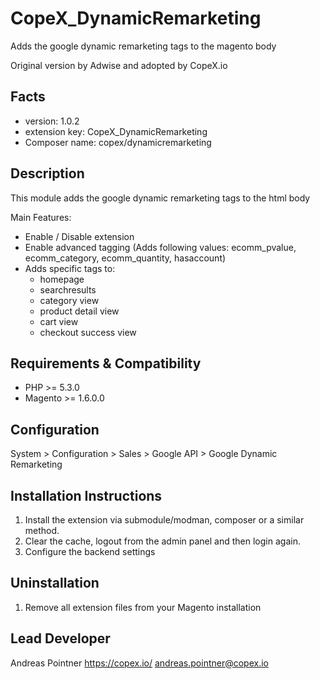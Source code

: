 CopeX_DynamicRemarketing
=====================
Adds the google dynamic remarketing tags to the magento body

Original version by Adwise and adopted by CopeX.io

Facts
-----
- version: 1.0.2
- extension key: CopeX_DynamicRemarketing
- Composer name: copex/dynamicremarketing

Description
-----------
This module adds the google dynamic remarketing tags to the html body


Main Features:
- Enable / Disable extension
- Enable advanced tagging (Adds following values: ecomm_pvalue, ecomm_category, ecomm_quantity, hasaccount)
- Adds specific tags to:
  - homepage
  - searchresults
  - category view
  - product detail view
  - cart view
  - checkout success view

Requirements & Compatibility
------------
- PHP >= 5.3.0
- Magento >= 1.6.0.0

Configuration
-
System > Configuration > Sales > Google API > Google Dynamic Remarketing

Installation Instructions
-------------------------
1. Install the extension via submodule/modman, composer or a similar method.
2. Clear the cache, logout from the admin panel and then login again.
3. Configure the backend settings

Uninstallation
--------------
1. Remove all extension files from your Magento installation



Lead Developer
---------
Andreas Pointner
https://copex.io/
andreas.pointner@copex.io
